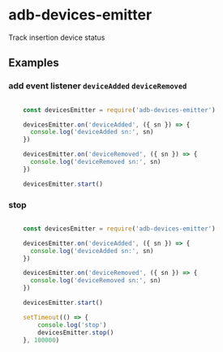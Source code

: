 # adb-devices-emitter

Track insertion device status

## Examples

### add event listener `deviceAdded` `deviceRemoved`

```javascript

    const devicesEmitter = require('adb-devices-emitter')

    devicesEmitter.on('deviceAdded', ({ sn }) => {
      console.log('deviceAdded sn:', sn)
    })

    devicesEmitter.on('deviceRemoved', ({ sn }) => {
      console.log('deviceRemoved sn:', sn)
    })

    devicesEmitter.start()

```

### stop

```javascript

    const devicesEmitter = require('adb-devices-emitter')

    devicesEmitter.on('deviceAdded', ({ sn }) => {
      console.log('deviceAdded sn:', sn)
    })

    devicesEmitter.on('deviceRemoved', ({ sn }) => {
      console.log('deviceRemoved sn:', sn)
    })

    devicesEmitter.start()

    setTimeout(() => {
        console.log('stop')
        devicesEmitter.stop()
    }, 100000)

```